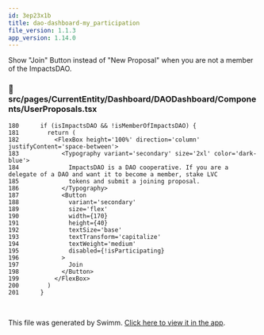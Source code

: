 ```yaml
---
id: 3ep23x1b
title: dao-dashboard-my_participation
file_version: 1.1.3
app_version: 1.14.0
---
```


Show "Join" Button instead of "New Proposal" when you are not a member of the ImpactsDAO.
<!-- NOTE-swimm-snippet: the lines below link your snippet to Swimm -->
### 📄 src/pages/CurrentEntity/Dashboard/DAODashboard/Components/UserProposals.tsx
<!-- collapsed -->

```tsx
180      if (isImpactsDAO && !isMemberOfImpactsDAO) {
181        return (
182          <FlexBox height='100%' direction='column' justifyContent='space-between'>
183            <Typography variant='secondary' size='2xl' color='dark-blue'>
184              ImpactsDAO is a DAO cooperative. If you are a delegate of a DAO and want it to become a member, stake LVC
185              tokens and submit a joining proposal.
186            </Typography>
187            <Button
188              variant='secondary'
189              size='flex'
190              width={170}
191              height={40}
192              textSize='base'
193              textTransform='capitalize'
194              textWeight='medium'
195              disabled={!isParticipating}
196            >
197              Join
198            </Button>
199          </FlexBox>
200        )
201      }
```

<br/>

This file was generated by Swimm. [Click here to view it in the app](https://app.swimm.io/repos/Z2l0aHViJTNBJTNBaXhvLXdlYmNsaWVudCUzQSUzQWl4b2ZvdW5kYXRpb24=/docs/3ep23x1b).
